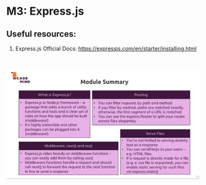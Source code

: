 # M3: Express.js

## Useful resources:

1. Express.js Official Docs: https://expressjs.com/en/starter/installing.html

<br>

![](./module_summary.png) 